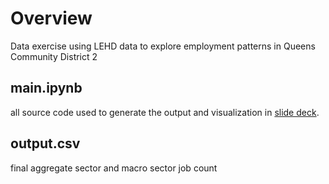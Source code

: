 # Overview
Data exercise using LEHD data to explore employment patterns in Queens Community District 2

## main.ipynb
all source code used to generate the output and visualization in [slide deck](https://github.com/td928/lehd-exercise-edr-senior-data-analyst/blob/main/LEHD%20WAC%20Data%20Exercise.pdf). 

## output.csv
final aggregate sector and macro sector job count

